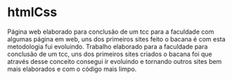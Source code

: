 # htmlCss
Página web elaborado para conclusão de um tcc para a faculdade com algumas página em web, uns dos primeiros sites feito o bacana é com esta metodologia fui evoluindo.
Trabalho elaborado para a faculdade para conclusão de um tcc, uns dos primeiros sites criados o bacana foi que através desse conceito consegui ir evoluindo e tornando outros sites bem mais elaborados e com o código mais limpo.
